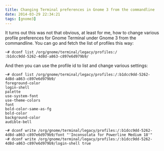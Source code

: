 ```yaml
---
title: Changing Terminal preferences in Gnome 3 from the commandline
date: 2014-03-29 22:34:21
tags: [gnome3]
---
```


It turns out this was not that obvious, at least for me, how to change
various profile preferences for Gnome Terminal under Gnome 3 from the commandline. You can go
and fetch the list of profiles this way:

```
~# dconf list /org/gnome/terminal/legacy/profiles:/
:b1dcc9dd-5262-4d8d-a863-c897e6d979b9/
```

And then you can use the profile id to list and change various settings:

```
~# dconf list /org/gnome/terminal/legacy/profiles:/:b1dcc9dd-5262-4d8d-a863-c897e6d979b9/
foreground-color
login-shell
palette
use-system-font
use-theme-colors
font
bold-color-same-as-fg
bold-color
background-color
audible-bell

~# dconf write /org/gnome/terminal/legacy/profiles:/:b1dcc9dd-5262-4d8d-a863-c897e6d979b9/font "'Inconsolata for Powerline Medium 18'"
~# dconf write /org/gnome/terminal/legacy/profiles:/:b1dcc9dd-5262-4d8d-a863-c897e6d979b9/login-shell true
```